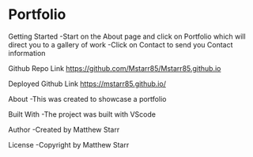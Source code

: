 # Portfolio

Getting Started
-Start on the About page and click  on Portfolio  which will direct you to a gallery of work 
-Click on Contact to send you Contact information

Github Repo Link
https://github.com/Mstarr85/Mstarr85.github.io

Deployed Github Link
https://mstarr85.github.io/

About
-This was created to showcase a portfolio 

Built With
-The project was built with VScode

Author
-Created by Matthew Starr

License
-Copyright by Matthew Starr

